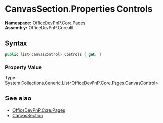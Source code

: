 # CanvasSection.Properties Controls
  

**Namespace:** [OfficeDevPnP.Core.Pages](OfficeDevPnP.Core.Pages.md)  
**Assembly:** OfficeDevPnP.Core.dll  
## Syntax
```C#
public list<canvascontrol> Controls { get; }
```

### Property Value
Type: System.Collections.Generic.List<OfficeDevPnP.Core.Pages.CanvasControl>  

## See also
- [OfficeDevPnP.Core.Pages](OfficeDevPnP.Core.Pages.md)
- [CanvasSection](OfficeDevPnP.Core.Pages.CanvasSection.md) 
